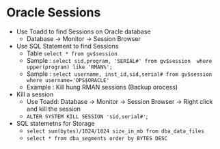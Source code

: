 Oracle Sessions
===============


* Use Toadd to find Sessions on Oracle database 
    - Database -> Monitor -> Session Browser
* Use SQL Statement to find Sessions
    - Table `select * from gv$session`
    - Sample : `select sid,program, 'SERIAL#' from gv$session  where upper(program) like 'RMAN%';`
    - Sample : `select username, inst_id,sid,serial# from gv$session where username='OPS$ORACLE'`
    - Example : Kill hung RMAN sessions (Backup orocess) 
* Kill a session
    - Use Toadd: Database -> Monitor -> Session Browser -> Right click and kill the session 
    - `ALTER SYSTEM KILL SESSION 'sid,serial#'`;
* SQL statemetns for Storage 
    -   `select sum(bytes)/1024/1024 size_in_mb from dba_data_files`
    -   `select * from dba_segments order by BYTES DESC`



